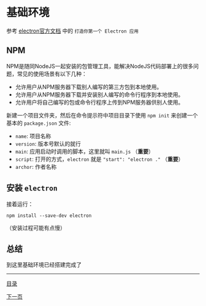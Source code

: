 # 基础环境

参考 [electron官方文档](https://electronjs.org/docs) 中的 `打造你第一个 Electron 应用` 


## NPM 

NPM是随同NodeJS一起安装的包管理工具，能解决NodeJS代码部署上的很多问题，常见的使用场景有以下几种：

- 允许用户从NPM服务器下载别人编写的第三方包到本地使用。
- 允许用户从NPM服务器下载并安装别人编写的命令行程序到本地使用。
- 允许用户将自己编写的包或命令行程序上传到NPM服务器供别人使用。

新建一个项目文件夹，然后在命令提示符中项目目录下使用 `npm init` 来创建一个基本的 `package.json` 文件:
- `name`: 项目名称
- `version`: 版本号默认的就行
- `main`: 应用启动时调用的脚本，这里就叫 `main.js` （**重要**）
- `script`: 打开的方式，`electron` 就是 `"start": "electron ."` （**重要**）
- `archor`: 作者名称

## 安装 `electron`
接着运行：
```
npm install --save-dev electron
```


（安装过程可能有点慢）

## 总结
 
到这里基础环境已经搭建完成了

---

[目录](https://github.com/ArcherGrey/electron_notebook/)

[下一页](https://github.com/ArcherGrey/electron_notebook/blob/master/docs/2.md)
